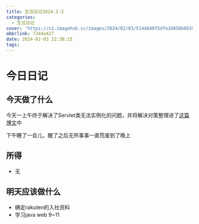 ```yaml
---
title: 生活日记2024-2-3
categories:
  - 生活日记
cover: 'https://s1.imagehub.cc/images/2024/02/03/514d840f5dfe3d850b0559bdd2a8e355.jpeg'
abbrlink: 7344a427
date: 2024-02-03 22:38:15
tags:
---
```


# 今日日记
## 今天做了什么

今天一上午终于解决了Servlet类无法实例化的问题，并将解决对策整理进了[这篇博文](https://www.qingsex.com/hexo-tech/5452/)中

下午睡了一会儿，醒了之后无所事事一直荒废到了晚上

## 所得
- 无

## 明天应该做什么
- 确定rakuten的入社资料
- 学习java web 9~11